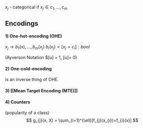 $x_{j}$ - categorical if $x_{j} \in {c_{1},\dots,c_{m}}$


## Encodings
#### 1) One-hot-encoding (OHE)
$x_{j} \to b_{1}(x), \dots, b_{m}(x_{j})$
$b_{i}(x_{j}) = [x_{j} = c_{i}]: bool$

(Ayverson Notation $[u] = 1, [u]= 0)

#### 2) One-cold-encoding
is an inverse thing of OHE.


#### 3) [[Mean Target Encoding (MTE)]]

#### 4) Counters
(popularity of a class)
$$
g_{j}(x, X) = \sum_{i=1}^{\ell}[f_{j}(x_{i})=f_{i}(x)]
$$
